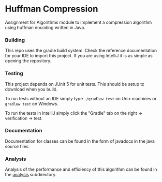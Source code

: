 # Huffman Compression

Assignment for Algorithms module to implement a compression algorithm using huffman encoding written in Java.

### Building
This repo uses the gradle build system.
Check the reference documentation for your IDE to import this project.
If you are using IntelliJ it is as simple as opening the repository.

### Testing
This project depends on JUnit 5 for unit tests. This should be setup to download when you build.

To run tests without an IDE simply type `./gradlew test` on Unix machines or `gradlew test` on Windows.

To run the tests in IntelliJ simply click the "Gradle" tab on the right -> verification -> test. 

### Documentation

Documentation for classes can be found in the form of javadocs in the java source files.

### Analysis

Analysis of the performance and efficiency of this algorithm can be found in the
[analysis](analysis/) subdirectory.